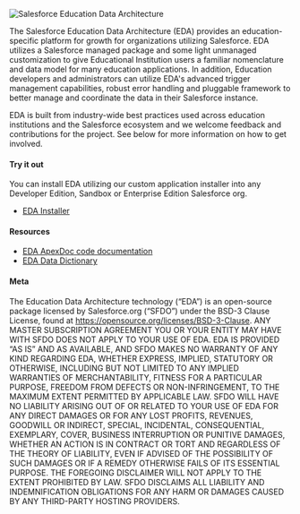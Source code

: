 ![Salesforce Education Data Architecture](https://cloud.githubusercontent.com/assets/1894238/13441500/13d366ec-dfbd-11e5-9df6-d9dee50ce87d.jpg "Salesforce Education Data Architecture")

The Salesforce Education Data Architecture (EDA) provides an education-specific platform for growth for organizations utilizing Salesforce.  EDA utilizes a Salesforce managed package and some light unmanaged customization to give Educational Institution users a familiar nomenclature and data model for many education applications.  In addition, Education developers and administrators can utilize EDA's advanced trigger management capabilities, robust error handling and pluggable framework to better manage and coordinate the data in their Salesforce instance.

EDA is built from industry-wide best practices used across education institutions and the Salesforce ecosystem and we welcome feedback and contributions for the project. See below for more information on how to get involved.

#### Try it out

You can install EDA utilizing our custom application installer into any Developer Edition, Sandbox or Enterprise Edition Salesforce org.

* <a href="https://install.salesforce.org/products/eda" target="_blank">EDA Installer</a>

#### Resources

* <a href="http://developer.salesforce.org/EDA/ApexDocumentation/" target="_blank">EDA ApexDoc code documentation</a>
* <a href="https://salesforce.quip.com/cAJzAnydf6gp" target="_blank">EDA Data Dictionary</a>

#### Meta

The Education Data Architecture technology (“EDA”) is an open-source package licensed by Salesforce.org (“SFDO”) under the BSD-3 Clause License, found at https://opensource.org/licenses/BSD-3-Clause. ANY MASTER SUBSCRIPTION AGREEMENT YOU OR YOUR ENTITY MAY HAVE WITH SFDO DOES NOT APPLY TO YOUR USE OF EDA. EDA IS PROVIDED “AS IS” AND AS AVAILABLE, AND SFDO MAKES NO WARRANTY OF ANY KIND REGARDING EDA, WHETHER EXPRESS, IMPLIED, STATUTORY OR OTHERWISE, INCLUDING BUT NOT LIMITED TO ANY IMPLIED WARRANTIES OF MERCHANTABILITY, FITNESS FOR A PARTICULAR PURPOSE, FREEDOM FROM DEFECTS OR NON-INFRINGEMENT, TO THE MAXIMUM EXTENT PERMITTED BY APPLICABLE LAW.
SFDO WILL HAVE NO LIABILITY ARISING OUT OF OR RELATED TO YOUR USE OF EDA FOR ANY DIRECT DAMAGES OR FOR ANY LOST PROFITS, REVENUES, GOODWILL OR INDIRECT, SPECIAL, INCIDENTAL, CONSEQUENTIAL, EXEMPLARY, COVER, BUSINESS INTERRUPTION OR PUNITIVE DAMAGES, WHETHER AN ACTION IS IN CONTRACT OR TORT AND REGARDLESS OF THE THEORY OF LIABILITY, EVEN IF ADVISED OF THE POSSIBILITY OF SUCH DAMAGES OR IF A REMEDY OTHERWISE FAILS OF ITS ESSENTIAL PURPOSE. THE FOREGOING DISCLAIMER WILL NOT APPLY TO THE EXTENT PROHIBITED BY LAW. SFDO DISCLAIMS ALL LIABILITY AND INDEMNIFICATION OBLIGATIONS FOR ANY HARM OR DAMAGES CAUSED BY ANY THIRD-PARTY HOSTING PROVIDERS.
